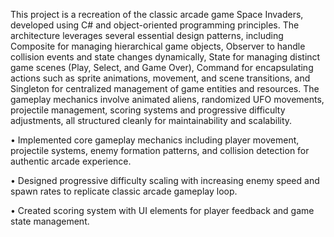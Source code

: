 This project is a recreation of the classic arcade game Space Invaders, developed using C# and object-oriented programming principles. The architecture leverages several essential design patterns, including Composite for managing hierarchical game objects, Observer to handle collision events and state changes dynamically, State for managing distinct game scenes (Play, Select, and Game Over), Command for encapsulating actions such as sprite animations, movement, and scene transitions, and Singleton for centralized management of game entities and resources. The gameplay mechanics involve animated aliens, randomized UFO movements, projectile management, scoring systems and progressive difficulty adjustments, all structured cleanly for maintainability and scalability.

• Implemented core gameplay mechanics including player movement, projectile systems, enemy formation patterns, and collision detection for authentic arcade experience.

• Designed progressive difficulty scaling with increasing enemy speed and spawn rates to replicate classic arcade gameplay loop.

• Created scoring system with UI elements for player feedback and game state management.
